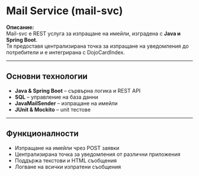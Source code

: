 # Mail Service (mail-svc)

**Описание:**  
Mail-svc е REST услуга за изпращане на имейли, изградена с **Java и Spring Boot**.   
Тя предоставя централизирана точка за изпращане на уведомления до потребители и е интегрирана с DojoCardIndex.  

---

## Основни технологии  

- **Java & Spring Boot** – сървърна логика и REST API
- **SQL** – управление на база данни  
- **JavaMailSender** – изпращане на имейли  
- **JUnit & Mockito** – unit тестове  

---

## Функционалности

- Изпращане на имейли чрез POST заявки  
- Централизирана точка за уведомления от различни приложения  
- Поддържа текстови и HTML съобщения  
- Логване на всички изпратени съобщения  

